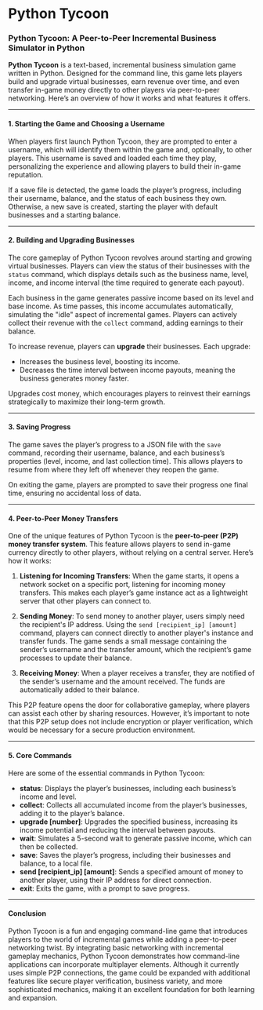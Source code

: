 # Python Tycoon

### Python Tycoon: A Peer-to-Peer Incremental Business Simulator in Python

**Python Tycoon** is a text-based, incremental business simulation game written in Python. Designed for the command line, this game lets players build and upgrade virtual businesses, earn revenue over time, and even transfer in-game money directly to other players via peer-to-peer networking. Here’s an overview of how it works and what features it offers.

---

#### 1. Starting the Game and Choosing a Username

When players first launch Python Tycoon, they are prompted to enter a username, which will identify them within the game and, optionally, to other players. This username is saved and loaded each time they play, personalizing the experience and allowing players to build their in-game reputation.

If a save file is detected, the game loads the player’s progress, including their username, balance, and the status of each business they own. Otherwise, a new save is created, starting the player with default businesses and a starting balance.

---

#### 2. Building and Upgrading Businesses

The core gameplay of Python Tycoon revolves around starting and growing virtual businesses. Players can view the status of their businesses with the `status` command, which displays details such as the business name, level, income, and income interval (the time required to generate each payout).

Each business in the game generates passive income based on its level and base income. As time passes, this income accumulates automatically, simulating the "idle" aspect of incremental games. Players can actively collect their revenue with the `collect` command, adding earnings to their balance. 

To increase revenue, players can **upgrade** their businesses. Each upgrade:
- Increases the business level, boosting its income.
- Decreases the time interval between income payouts, meaning the business generates money faster.

Upgrades cost money, which encourages players to reinvest their earnings strategically to maximize their long-term growth.

---

#### 3. Saving Progress

The game saves the player’s progress to a JSON file with the `save` command, recording their username, balance, and each business’s properties (level, income, and last collection time). This allows players to resume from where they left off whenever they reopen the game.

On exiting the game, players are prompted to save their progress one final time, ensuring no accidental loss of data.

---

#### 4. Peer-to-Peer Money Transfers

One of the unique features of Python Tycoon is the **peer-to-peer (P2P) money transfer system**. This feature allows players to send in-game currency directly to other players, without relying on a central server. Here’s how it works:

1. **Listening for Incoming Transfers**: When the game starts, it opens a network socket on a specific port, listening for incoming money transfers. This makes each player’s game instance act as a lightweight server that other players can connect to.

2. **Sending Money**: To send money to another player, users simply need the recipient's IP address. Using the `send [recipient_ip] [amount]` command, players can connect directly to another player's instance and transfer funds. The game sends a small message containing the sender’s username and the transfer amount, which the recipient’s game processes to update their balance.

3. **Receiving Money**: When a player receives a transfer, they are notified of the sender’s username and the amount received. The funds are automatically added to their balance.

This P2P feature opens the door for collaborative gameplay, where players can assist each other by sharing resources. However, it’s important to note that this P2P setup does not include encryption or player verification, which would be necessary for a secure production environment.

---

#### 5. Core Commands

Here are some of the essential commands in Python Tycoon:

- **status**: Displays the player’s businesses, including each business’s income and level.
- **collect**: Collects all accumulated income from the player’s businesses, adding it to the player’s balance.
- **upgrade [number]**: Upgrades the specified business, increasing its income potential and reducing the interval between payouts.
- **wait**: Simulates a 5-second wait to generate passive income, which can then be collected.
- **save**: Saves the player’s progress, including their businesses and balance, to a local file.
- **send [recipient_ip] [amount]**: Sends a specified amount of money to another player, using their IP address for direct connection.
- **exit**: Exits the game, with a prompt to save progress.

---

#### Conclusion

Python Tycoon is a fun and engaging command-line game that introduces players to the world of incremental games while adding a peer-to-peer networking twist. By integrating basic networking with incremental gameplay mechanics, Python Tycoon demonstrates how command-line applications can incorporate multiplayer elements. Although it currently uses simple P2P connections, the game could be expanded with additional features like secure player verification, business variety, and more sophisticated mechanics, making it an excellent foundation for both learning and expansion.
